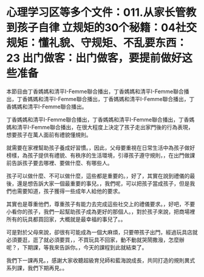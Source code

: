 # 心理学习区等多个文件：011.从家长管教到孩子自律 立规矩的30个秘籍：04社交规矩：懂礼貌、守规矩、不乱要东西：23 出门做客：出门做客，要提前做好这些准备

本節目由丁香媽媽和清平I-Femme聯合播出，丁香媽媽和清平I-Femme聯合播出，丁香媽媽和清平I-Femme聯合播出，丁香媽媽和清平I-Femme聯合播出，丁香媽媽和清平I-Femme聯合播出。

丁香媽媽和清平I-Femme聯合播出，丁香媽媽和清平I-Femme聯合播出，丁香媽媽和清平I-Femme聯合播出，在很大程度上決定了孩子走出家門後的行為表現，想要孩子在萬人面前有禮貌懂規則。

就需要在家裡幫助孩子養成好習慣。，因此，父母要重視在日常生活中為孩子做好榜樣，為孩子提供有禮貌、有秩序的生活環境，引導孩子遵守規則，，在出門做課前告訴孩子要去哪裡、要做什麼、有哪些人。

孩子可以做什麼、不可以做什麼，這些都是重要的。，好了，其實在說到禮儀的最後，還是想告訴大家一個最重要的事兒。，我們呢，可以把孩子當成孩子，但是我們也需要知道，孩子獲得一些成年人給他的要求。

其實也是尊重他們，尊重孩子有能力去完成這些社交上的禮儀要求。，好吧，不要小看你的孩子，我們一起幫助孩子成為更好的那個人。，對於孩子來說，把商場裡所有的玩具都買回家，大概就是最幸福的事兒了。。

可是對於父母來說，卻很有可能成為一個大麻煩，只要帶孩子出門，經過玩具店就必須要逛，逛了就必須要買，，不買玩具不回家，動不動就哭鬧撒潑，怎麼辦呢？，下期課，等我來告訴你。，今天的課程到此就結束了。

我們下一課再見。，感謝大家收聽超級育兒師和藍海說成長，共同打造的規則異式系列課，我們下期再見。。